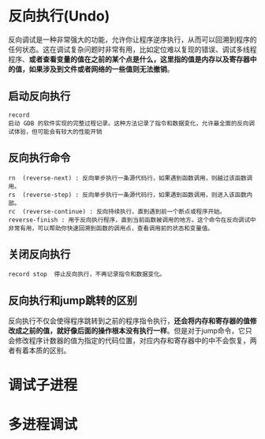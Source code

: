 # 反向执行(Undo)
反向调试是一种非常强大的功能，允许你让程序逆序执行，从而可以回溯到程序的任何状态。这在调试复杂问题时非常有用，比如定位难以复现的错误、调试多线程程序、**或者查看变量的值在之前的某个点是什么，这里指的值是内存以及寄存器中的值，如果涉及到文件或者网络的一些值则无法撤销**。
## 启动反向执行
```
record   
启动 GDB 的软件实现的完整过程记录。这种方法记录了指令和数据变化，允许最全面的反向调试体验，但可能会有较大的性能开销
```

## 反向执行命令
```
rn  (reverse-next) : 反向单步执行一条源代码行，如果遇到函数调用，则越过该函数调用。
rs  (reverse-step) : 反向单步执行一条源代码行，如果遇到函数调用，则进入该函数内部。
rc  (reverse-continue) : 反向持续执行，直到遇到前一个断点或程序开始。
reverse-finish : 用于反向执行程序，直到当前函数被调用的地方。这个命令在反向调试中非常有用，可以帮助你快速回溯到函数的调用点，查看调用前的状态和变量值。
```
## 关闭反向执行
```
record stop  停止反向执行，不再记录指令和数据变化。
```
## 反向执行和jump跳转的区别
反向执行不仅会使得程序跳转到之前的程序指令执行，**还会将内存和寄存器的值修改成之前的值，就好像后面的操作根本没有执行一样**。但是对于jump命令，它只会修改程序计数器的值为指定的代码位置，对应内存和寄存器中的中不会恢复，两者有着本质的区别。
# 调试子进程

# 多进程调试